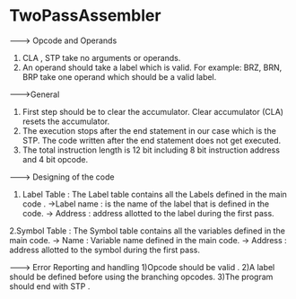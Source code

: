 # TwoPassAssembler

---> Opcode and Operands 
1. CLA , STP take no arguments or operands. 
2. An operand should take a label which is valid. For example: BRZ, BRN, BRP take one operand which should be a valid label. 

--->General 
1. First step should be to clear the accumulator. Clear accumulator (CLA) resets the accumulator. 
2. The execution stops after the end statement in our case which is the STP. The code written after the end statement does not get executed. 
3. The total instruction length is 12 bit including 8 bit instruction address and 4 bit opcode. 
 
 
---> Designing of the code 
1. Label Table : 
The Label table contains all the Labels defined in the main code . 
->Label name : is the name of the label that is defined in the code. 
-> Address : address allotted to the label during the first pass.

2.Symbol Table : 
The Symbol table contains all the variables defined in the main code. 
-> Name : Variable name defined in the main code. 
-> Address : address allotted to the symbol during the first pass. 

---> Error Reporting and handling 
1)Opcode should be valid .
2)A label should be defined before using the branching opcodes. 
3)The program should end with STP .
